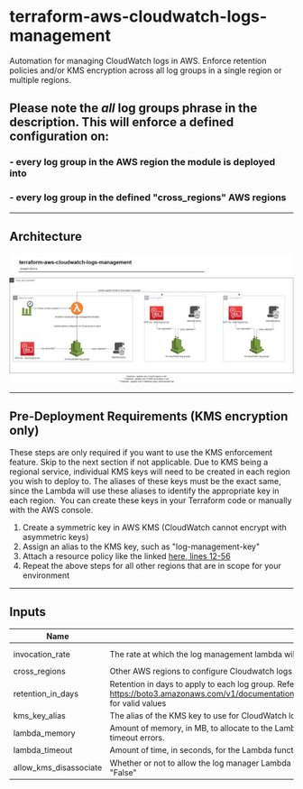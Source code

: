 # terraform-aws-cloudwatch-logs-management
Automation for managing CloudWatch logs in AWS. Enforce retention policies and/or KMS encryption across all log groups in a single region or multiple regions.

## Please note the _all_ log groups phrase in the description. This will enforce a defined configuration on:
### - every log group in the AWS region the module is deployed into
### - every log group in the defined "cross_regions" AWS regions

-----

## Architecture
![architecture-diagram](docs/terraform-cloudwatch-management.jpg)

----

## Pre-Deployment Requirements (KMS encryption only)
These steps are only required if you want to use the KMS enforcement feature. Skip to the next section if not applicable. Due to KMS being a regional service, individual KMS keys will need to be created in each region you wish to deploy to. The aliases of these keys must be the exact same, since the Lambda will use these aliases to identify the appropriate key in each region. 
You can create these keys in your Terraform code or manually with the AWS console.
1. Create a symmetric key in AWS KMS (CloudWatch cannot encrypt with asymmetric keys)
2. Assign an alias to the KMS key, such as "log-management-key"
3. Attach a resource policy like the linked [here, lines 12-56](https://github.com/Han-Lon/terraform-aws-cloudwatch-logs-management/blob/main/examples/single-region-kms-and-retention/main.tf#L12-L56)
4. Repeat the above steps for all other regions that are in scope for your environment

----
## Inputs

| Name                   | Description                                                                                                                                                                                            | Type   | Default      | Required |
|------------------------|--------------------------------------------------------------------------------------------------------------------------------------------------------------------------------------------------------|--------|--------------|:--------:|
| invocation_rate        | The rate at which the log management lambda will be triggered. Must be a string with rate() or cron() format                                                                                           | string | "rate(1 day)" | No |
| cross_regions          | Other AWS regions to configure Cloudwatch logs for, besides the region deployed into. Set to \"None\" for no multi-region functionality                                                                | string | "None"       | No |
| retention_in_days      | Retention in days to apply to each log group. Refer to https://boto3.amazonaws.com/v1/documentation/api/latest/reference/services/logs.html#CloudWatchLogs.Client.put_retention_policy for valid values | string | "7"          | No |
| kms_key_alias          | The alias of the KMS key to use for CloudWatch log encryption. Must be already created in all desired regions.                                                                                         | string | "None"       | No |
| lambda_memory          | Amount of memory, in MB, to allocate to the Lambda function that will enforce the CloudWatch Log configuration. Increase if receiving timeout errors.                                                  | number | 128          | No |
| lambda_timeout         | Amount of time, in seconds, for the Lambda function timeout. Increase if receiving timeout errors.                                                                                                     | number | 30           | No |
| allow_kms_disassociate | Whether or not to allow the log manager Lambda to disassociate KMS keys from log groups if no KMS key alias is supplied. Defaults to "False"                                                           | string | "False"       | No |
